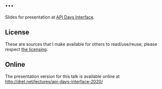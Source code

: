 # ...

Slides for presentation at [API Days Interface](https://www.apidays.co/interface).

## License

These are sources that I make available for others to read/use/reuse; please respect [the licensing](../LICENSE).


## Online

The presentation version for this talk is available online at http://dret.net/lectures/api-days-interface-2020/
